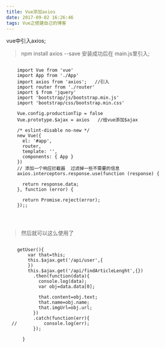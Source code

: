```yaml
---
title: Vue添加axios
date: 2017-09-02 16:26:46
tags: Vue之搭建自己的博客
---
```

vue中引入axios;
>npm install axios --save 安装成功后在 main.js里引入;
 
<pre><code>
  	import Vue from 'vue'
    import App from './App'
    import axios from 'axios';   //引入 
    import router from './router'
    import $ from 'jquery'
    import 'bootstrap/js/bootstrap.min.js'
    import 'bootstrap/css/bootstrap.min.css'
    
    Vue.config.productionTip = false
    Vue.prototype.$ajax = axios   //给vue添加$ajax 
    
    /* eslint-disable no-new */
    new Vue({
      el: '#app',
      router,
      template: '<App/>',
      components: { App }
    })
    // 添加一个响应拦截器  过滤掉一些不需要的信息
    axios.interceptors.response.use(function (response) {
    
      return response.data;
    }, function (error) {
    
      return Promise.reject(error);
    });;
    

  		
</code></pre>
>然后就可以这么使用了 

 <pre><code>
    getUser(){
        var that=this;
        this.$ajax.get('/api/user',{
        })
        this.$ajax.get('/api/findArticleLenght',{})
          .then(function(data){
            console.log(data);
            var obj=data.data[0];
  
            that.content=obj.text;
            that.name=obj.name;
            that.imgUrl=obj.url;
          })
          .catch(function(err){
  //          console.log(err);
          });
  
      }
 </code></pre>
